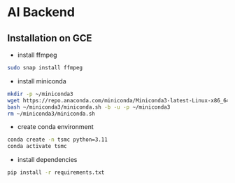 # AI Backend


## Installation on GCE

- install ffmpeg
```bash
sudo snap install ffmpeg
```

- install miniconda
```bash
mkdir -p ~/miniconda3
wget https://repo.anaconda.com/miniconda/Miniconda3-latest-Linux-x86_64.sh -O ~/miniconda3/miniconda.sh
bash ~/miniconda3/miniconda.sh -b -u -p ~/miniconda3
rm ~/miniconda3/miniconda.sh
```

- create conda environment
```bash
conda create -n tsmc python=3.11
conda activate tsmc
```

- install dependencies
```bash
pip install -r requirements.txt
```